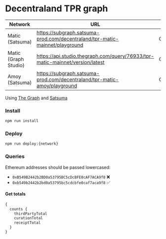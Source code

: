 # Decentraland TPR graph

| Network              | URL                                                                            | Current                                        | Previous                                       |
| -------------------- | ------------------------------------------------------------------------------ | ---------------------------------------------- | ---------------------------------------------- |
| Matic (Satsuma)      | <https://subgraph.satsuma-prod.com/decentraland/tpr-matic-mainnet/playground>  | QmPPWzZ8PStSAPgJ8bLiMyQdhxjpJD6ZiSGdBKooH2xqLh | QmVbwGkYWs8JvUoyyfQbsyfVzTBHvZA5oLkCChGPUpYU8b |
| Matic (Graph Studio) | <https://api.studio.thegraph.com/query/76933/tpr-matic-mainnet/version/latest> | QmPPWzZ8PStSAPgJ8bLiMyQdhxjpJD6ZiSGdBKooH2xqLh | QmVbwGkYWs8JvUoyyfQbsyfVzTBHvZA5oLkCChGPUpYU8b |
| Amoy (Satsuma)       | <https://subgraph.satsuma-prod.com/decentraland/tpr-matic-amoy/playground>     | QmSem1VkB2HGZky7S3hBzaryyisbvWvYqJpcBTjvV3jzZC | Qmaoc94XZtiTDmZPczvW8tZAvc5BERbvNCuVcSTGsMbitm |

Using [The Graph](https://thegraph.com) and [Satsuma](https://www.satsuma.xyz/)

### Install

```bash
npm run install
```

### Deploy

```bash
npm run deploy:{network}
```

### Queries

Ethereum addresses should be passed lowercased:

- `0xB549B2442b2BD0a53795BC5cDcBFE0cAF7ACA9f8` ❌
- `0xb549b2442b2bd0a53795bc5cdcbfe0caf7aca9f8` ✅

#### Get totals

```typescript
{
  counts {
    thirdPartyTotal
    curationTotal
    receiptTotal
  }
}
```
